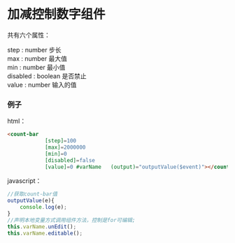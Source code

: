 # 加减控制数字组件

共有六个属性：

step : number   步长  
max : number    最大值  
min : number    最小值    
disabled : boolean  是否禁止  
value : number   输入的值  


### 例子

html：

```html
<count-bar 
            [step]=100 
            [max]=2000000 
            [min]=0 
            [disabled]=false 
            [value]=0 #varName   (output)="outputValue($event)"></count-bar>
```

javascript：

```javascript
//获取count-bar值
outputValue(e){
    console.log(e);
}
//声明本地变量方式调用组件方法，控制是for可编辑;
this.varName.unEdit();
this.varName.editable();
